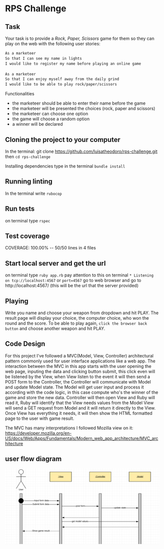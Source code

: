 # RPS Challenge

Task
----

Your task is to provide a _Rock, Paper, Scissors_ game for them so they can play on the web with the following user stories:

```sh
As a marketeer
So that I can see my name in lights
I would like to register my name before playing an online game

As a marketeer
So that I can enjoy myself away from the daily grind
I would like to be able to play rock/paper/scissors
```

Functionalities

- the marketeer should be able to enter their name before the game
- the marketeer will be presented the choices (rock, paper and scissors)
- the marketeer can choose one option
- the game will choose a random option
- a winner will be declared

Cloning the project to your computer
----------------------
In the terminal: git clone https://github.com/luisatheodoro/rps-challenge.git
then `cd rps-challenge`

Installing dependencies type in the terminal `bundle install`

Running linting
----------------------
In the terminal write `rubocop`

Run tests
----------------------
on terminal type `rspec`

Test coverage
----------------------
COVERAGE: 100.00% -- 50/50 lines in 4 files

Start local server and get the url
----------------------
on terminal type `ruby app.rb`
pay attention to this on terminal `* Listening on tcp://localhost:4567` or `port=4567`
go to web browser and go to http://localhost:4567/ (this will be the url that the server provided)

Playing
----------------------
Write you name and choose your weapon from dropdown and hit PLAY.
The result page will display your choice, the computer choice, who won the round and the score.
To be able to play again, `click the browser back button` and choose another weapon and hit PLAY.

Code Design
----------------------
For this project I've followed a MVC(Model, View, Controller) architectural pattern
commonly used for user interface applications like a web app.
The interaction between the MVC in this app starts with the user opening the
web page, inputing the data and clicking button submit, this click even will be
listened by the View, when View listen to the event it will then send a POST form
to the Controller, the Controller will communicate with Model and update Model state.
The Model will get user input and process it according with the code logic, in this case
compute who's the winner of the game and store the new data. Controller will then
open View and Ruby will read it, Ruby will identify that the View needs values from the Model
View will send a GET request from Model and it will return it directly to the View. Once 
View has everything it needs, it will then show the HTML formatted page to the user
with game result.

The MVC has many interpretations I followed Mozilla view on it:
https://developer.mozilla.org/en-US/docs/Web/Apps/Fundamentals/Modern_web_app_architecture/MVC_architecture

user flow diagram
----------------------
![user flow](public/rps_sequence_flow.png)
